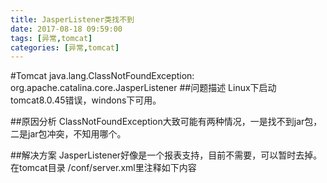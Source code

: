 ```yaml
---
title: JasperListener类找不到
date: 2017-08-18 09:59:00
tags: [异常,tomcat]
categories: [异常,tomcat]
---
```

#Tomcat java.lang.ClassNotFoundException: org.apache.catalina.core.JasperListener
##问题描述
Linux下启动tomcat8.0.45错误，windons下可用。

##原因分析
ClassNotFoundException大致可能有两种情况，一是找不到jar包，二是jar包冲突，不知用哪个。

##解决方案
JasperListener好像是一个报表支持，目前不需要，可以暂时去掉。
在tomcat目录 /conf/server.xml里注释如下内容
<Listener className="org.apache.catalina.core.JasperListener" />   